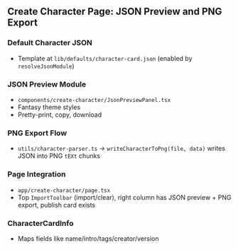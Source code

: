 ## Create Character Page: JSON Preview and PNG Export

### Default Character JSON
- Template at `lib/defaults/character-card.json` (enabled by `resolveJsonModule`)

### JSON Preview Module
- `components/create-character/JsonPreviewPanel.tsx`
- Fantasy theme styles
- Pretty-print, copy, download

### PNG Export Flow
- `utils/character-parser.ts` → `writeCharacterToPng(file, data)` writes JSON into PNG `tEXt` chunks

### Page Integration
- `app/create-character/page.tsx`
- Top `ImportToolbar` (import/clear), right column has JSON preview + PNG export, publish card exists

### CharacterCardInfo
- Maps fields like name/intro/tags/creator/version
